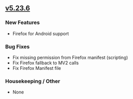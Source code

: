## [v5.23.6](https://github.com/honestbleeps/Reddit-Enhancement-Suite/releases/v5.23.6)

### New Features

- Firefox for Android support

### Bug Fixes

- Fix missing permission from Firefox manifest (scripting)
- Fix Firefox fallback to MV2 calls
- Fix Firefox Manifest file

### Housekeeping / Other

- None
